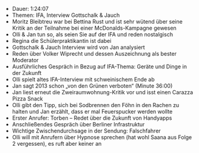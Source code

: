 - Dauer: 1:24:07
- Themen: IFA, Interview Gottschalk & Jauch
- Moritz Bleibtreu war bei Bettina Rust und ist sehr wütend über seine Kritik an der Teilnahme bei einer McDonalds-Kampagne gewesen
- Olli & Jan tun so, als seien Sie auf der IFA und reden nostalgisch
- Regina die Schülerpraktikantin ist dabei
- Gottschalk & Jauch Interview wird von Jan analysiert
- Reden über Volker Wiprecht und dessen Auszeichnung als bester Moderator
- Ausführliches Gespräch in Bezug auf IFA-Thema: Geräte und Dinge in der Zukunft
- Olli spielt altes IFA-Interview mit schweinischem Ende ab
- Jan sagt 2013 schon „von den Grünen verboten“ (Minute 36:00)
- Jan liest erneut die Zweiraumwohnung-Kritik vor und isst einen Carazza Pizza Snack
- Olli gibt den Tipp, sich bei Sodbrennen den Föhn in den Rachen zu halten und Jan erzählt, dass er mal Feuerspucker werden wollte
- Erster Anrufer: Torben – Redet über die Zukunft von Handyapps
- Anschließendes Gespräch über Berliner Infrastruktur
- Wichtige Zwischendurchsage in der Sendung: Falschfahrer
- Olli will mit Anrufern über Hypnose sprechen (hat wohl Saana aus Folge 2 vergessen), es ruft aber keiner an
